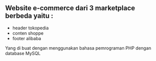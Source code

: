 ## Website e-commerce dari 3 marketplace berbeda yaitu : 
* header tokopedia
* conten shoppe
* footer alibaba

Yang di buat dengan menggunakan bahasa pemrograman PHP dengan database MySQL
